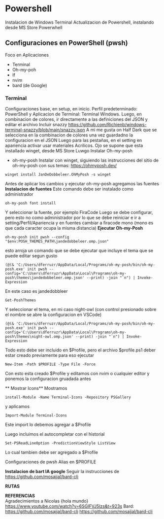# Powershell
Instalacion de Windows Terminal
Actualizacion de Powershell, instalando desde MS Store Powerwhell

## Configuraciones en PowerShell (pwsh)
Foco en Aplicaciones
- Terminal
- Oh-my-poh
- lf
- nvim
- bard (de Google)

### Terminal
Configuraciones base, en setup, en inicio. Perfil predeterminado: PowerShell y Aplicacion de Terminal: Terminal Windows.
Luego, en combinacion de colores, ir directamente a las definiciones del JSON y editar el archivo
Incluir snazzy https://github.com/Richienb/windows-terminal-snazzy/blob/main/snazzy.json
A mi me gusta on Half Dark que se selecciona en la combinacion de colores una vez guardadno la configuracion en el JSON
Luego para las pestañas, en el setting en apariencia activar usar materiales Acrilicos.
Ojo se supone que esta installado winget, desde MS Store
Luwgo Instalar Oh-my-posh
- oh-my-posh
Instalar con winget, siguiendo las instrucciones del sitio de oh-my-posh con sus temas:
https://ohmyposh.dev/
```
winget install JanDeDobbeleer.OhMyPosh -s winget
```
Antes de aplicar los cambios y ejecutar oh-my-posh agregamos las fuentes
**Instalacion de fuentes**
Este comando debe ser instalado como administrador
```
oh-my-posh font install
```
Y seleccionar la fuente, por ejemplo FiraCode
Luego se debe configurar, pero esto no como administrador por lo que se debe reiniciar e ir a setting/Perfil/Apariencia y en fuentes cambiar a firacode mono (mono es que cada caracter ocupa la misma distancia)
**Ejecutar Oh-my-Posh**
```
oh-my-posh init pwsh --config "$env:POSH_THEMES_PATH\jandedobbeleer.omp.json"
```
esto arroja un comando que se debe ejecutar que incluye el tema que se puede editar segun gusto
```
(@(& 'C:/Users/dferruzr/AppData/Local/Programs/oh-my-posh/bin/oh-my-posh.exe' init pwsh --config='C:\Users\dferruzr\AppData\Local\Programs\oh-my-posh\themes\jandedobbeleer.omp.json' --print) -join "`n") | Invoke-Expression
```
En este caso es jandedobbleer
```
Get-PoshThemes
```
Y seleccionar el tema, en mi caso night-owl (con control presionado sobre el nombre se abre la configuracion en VSCode)
```
(@(& 'C:/Users/dferruzr/AppData/Local/Programs/oh-my-posh/bin/oh-my-posh.exe' init pwsh --config='C:\Users\dferruzr\AppData\Local\Programs\oh-my-posh\themes\night-owl.omp.json' --print) -join "`n") | Invoke-Expression
```
Todo esto debe ser incluido en $Profile, pero el archivo $profile.ps1 deber estar creado previamente para eso ejecutar
```
New-Item -Path $PROFILE -Type File -Force
```
Con esto esta creado $Profile y editamos con nvim o cualquier editor y ponemos la configuracion gruadada antes

** Mostrar Icons**
Mostramos 
```
install-Module -Name Terminal-Icons -Repository PSGallery
```
y aplicamos
```
Import-Module Terminal-Icons
```
Este import lo debemos agregar a $Profile

Luego incluimos el autocompletar con el historial
```
Set-PSReadLineOption -PredictionViewStyle ListView
```
Lo cual tambien debe ser agregado a $Profile

Configuraciones de pwsh
Alias en $PROFILE

**Instalacion de bart IA google** 
Seguir la instrucciones de  
https://github.com/mosajjal/bard-cli

**RUTAS**

**REFERENCIAS**  
Agradecimientos a Nicolas {hola mundo}  
https://www.youtube.com/watch?v=6SGIFVJ5Izs&t=923s 
Bard: https://github.com/mosajjal/bard-cli 
https://github.com/mosajjal/bard-cli
